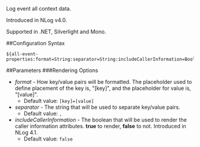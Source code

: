 Log event all context data. 

Introduced in NLog v4.0.

Supported in .NET, Silverlight and Mono.

##Configuration Syntax
```
${all-event-properties:format=String:separator=String:includeCallerInformation=Boolean}
```

##Parameters
###Rendering Options
* _format_ - How key/value pairs will be formatted. The placeholder used to define placement of the key is, "[key]", and the placeholder for value is, "[value]".
  * Default value: `[key]=[value]`
* _separator_ - The string that will be used to separate key/value pairs.
  * Default value: `, `
* _includeCallerInformation_ - The boolean that will be used to render the caller information attributes. **true** to render, **false** to not. Introduced in NLog 4.1. 
  * Default value: `false`
